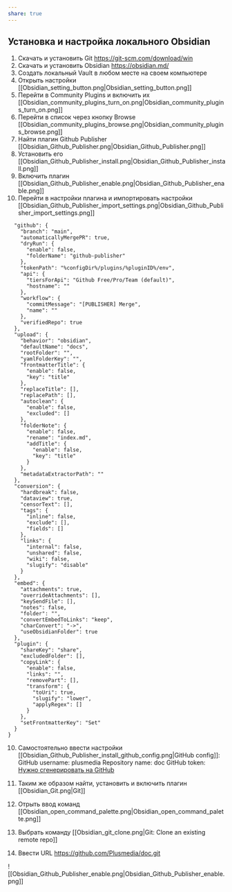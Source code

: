 ```yaml
---
share: true
---
```

## Установка и настройка локального Obsidian

1) Скачать и установить Git https://git-scm.com/download/win
2) Скачать и установить Obsidian https://obsidian.md/
3) Создать локальный Vault в любом месте на своем компьютере
4) Открыть настройки [[Obsidian_setting_button.png|Obsidian_setting_button.png]]
5) Перейти в Community Plugins и включить их [[Obsidian_community_plugins_turn_on.png|Obsidian_community_plugins_turn_on.png]]
6) Перейти в список через кнопку Browse [[Obsidian_community_plugins_browse.png|Obsidian_community_plugins_browse.png]]
7) Найти плагин Github Publisher [[Obsidian_Github_Publisher.png|Obsidian_Github_Publisher.png]]
8) Установить его [[Obsidian_Github_Publisher_install.png|Obsidian_Github_Publisher_install.png]]
9) Включить плагин [[Obsidian_Github_Publisher_enable.png|Obsidian_Github_Publisher_enable.png]]
10) Перейти в настройки плагина и импортировать настройки [[Obsidian_Github_Publisher_import_settings.png|Obsidian_Github_Publisher_import_settings.png]]
```{
  "github": {
    "branch": "main",
    "automaticallyMergePR": true,
    "dryRun": {
      "enable": false,
      "folderName": "github-publisher"
    },
    "tokenPath": "%configDir%/plugins/%pluginID%/env",
    "api": {
      "tiersForApi": "Github Free/Pro/Team (default)",
      "hostname": ""
    },
    "workflow": {
      "commitMessage": "[PUBLISHER] Merge",
      "name": ""
    },
    "verifiedRepo": true
  },
  "upload": {
    "behavior": "obsidian",
    "defaultName": "docs",
    "rootFolder": "",
    "yamlFolderKey": "",
    "frontmatterTitle": {
      "enable": false,
      "key": "title"
    },
    "replaceTitle": [],
    "replacePath": [],
    "autoclean": {
      "enable": false,
      "excluded": []
    },
    "folderNote": {
      "enable": false,
      "rename": "index.md",
      "addTitle": {
        "enable": false,
        "key": "title"
      }
    },
    "metadataExtractorPath": ""
  },
  "conversion": {
    "hardbreak": false,
    "dataview": true,
    "censorText": [],
    "tags": {
      "inline": false,
      "exclude": [],
      "fields": []
    },
    "links": {
      "internal": false,
      "unshared": false,
      "wiki": false,
      "slugify": "disable"
    }
  },
  "embed": {
    "attachments": true,
    "overrideAttachments": [],
    "keySendFile": [],
    "notes": false,
    "folder": "",
    "convertEmbedToLinks": "keep",
    "charConvert": "->",
    "useObsidianFolder": true
  },
  "plugin": {
    "shareKey": "share",
    "excludedFolder": [],
    "copyLink": {
      "enable": false,
      "links": "",
      "removePart": [],
      "transform": {
        "toUri": true,
        "slugify": "lower",
        "applyRegex": []
      }
    },
    "setFrontmatterKey": "Set"
  }
}
```
10) Самостоятельно ввести настройки [[Obsidian_Github_Publisher_install_github_config.png|GitHub config]]:
    GitHub username: plusmedia
    Repository name: doc
    GitHub token: [Нужно сгенерировать на GitHub](https://github.com/settings/tokens/new?scopes=repo,workflow)

11) Таким же образом найти, установить и включить плагин [[Obsidian_Git.png|Git]]
12) Отрыть ввод команд [[Obsidian_open_command_palette.png|Obsidian_open_command_palette.png]]
13) Выбрать команду [[Obsidian_git_clone.png|Git: Clone an existing remote repo]]
14) Ввести URL https://github.com/Plusmedia/doc.git

![[Obsidian_Github_Publisher_enable.png|Obsidian_Github_Publisher_enable.png]]